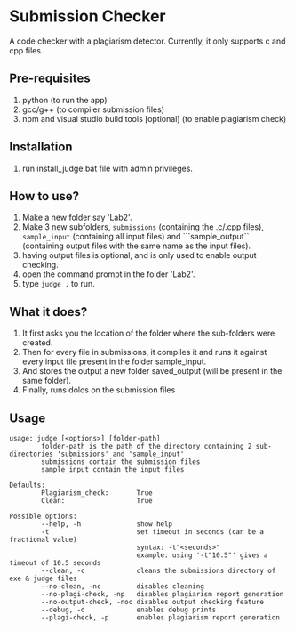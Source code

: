 # Submission Checker

A code checker with a plagiarism detector. Currently, it only supports c and cpp files.

## Pre-requisites

1. python (to run the app)
2. gcc/g++ (to compiler submission files)
3. npm and visual studio build tools [optional] (to enable plagiarism check)

## Installation

1. run install_judge.bat file with admin privileges.

## How to use?

1. Make a new folder say 'Lab2'.
2. Make 3 new subfolders, ```submissions``` (containing the .c/.cpp files), ```sample_input``` (containing all input files) and ```sample_output`` (containing output files with the same name as the input files).
3. having output files is optional, and is only used to enable output checking.
4. open the command prompt in the folder 'Lab2'.
5. type ```judge .``` to run.

## What it does?

1. It first asks you the location of the folder where the sub-folders were created.
2. Then for every file in submissions, it compiles it and runs it against every input file present in the folder sample_input.
3. And stores the output a new folder saved_output (will be present in the same folder).
4. Finally, runs dolos on the submission files

## Usage

```
usage: judge [<options>] [folder-path]
        folder-path is the path of the directory containing 2 sub-directories 'submissions' and 'sample_input'
        submissions contain the submission files
        sample_input contain the input files

Defaults:
        Plagiarism_check:       True
        Clean:                  True

Possible options:
        --help, -h              show help
        -t                      set timeout in seconds (can be a fractional value)
                                syntax: -t"<seconds>"
                                example: using '-t"10.5"' gives a timeout of 10.5 seconds
        --clean, -c             cleans the submissions directory of exe & judge files
        --no-clean, -nc         disables cleaning
        --no-plagi-check, -np   disables plagiarism report generation
        --no-output-check, -noc disables output checking feature
        --debug, -d             enables debug prints
        --plagi-check, -p       enables plagiarism report generation
```
